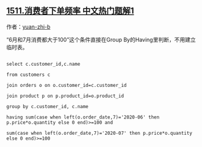 ## [1511.消费者下单频率 中文热门题解1](https://leetcode.cn/problems/customer-order-frequency/solutions/100000/ms-sql-bu-shi-yong-lin-shi-biao-zhi-yong-group-byh)

作者：[yuan-zhi-b](https://leetcode.cn/u/yuan-zhi-b)


“6月和7月消费都大于100”这个条件直接在Group By的Having里判断，不用建立临时表。
```
select c.customer_id,c.name
from customers c
join orders o on o.customer_id=c.customer_id
join product p on p.product_id=o.product_id
group by c.customer_id, c.name
having sum(case when left(o.order_date,7)='2020-06' then p.price*o.quantity else 0 end)>=100 and
sum(case when left(o.order_date,7)='2020-07' then p.price*o.quantity else 0 end)>=100
```